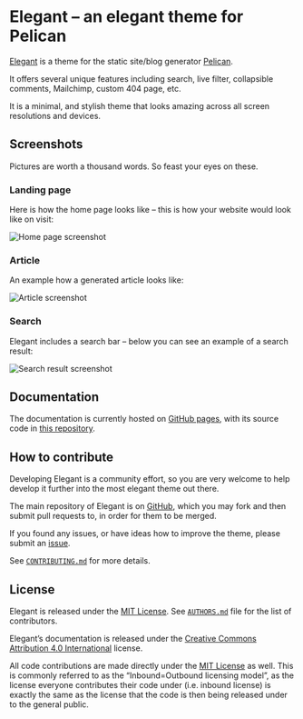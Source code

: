 # Elegant – an elegant theme for Pelican

[Elegant][] is a theme for the static site/blog generator [Pelican][].

It offers several unique features including search, live filter, collapsible comments, Mailchimp, custom 404 page, etc.

It is a minimal, and stylish theme that looks amazing across all screen resolutions and devices.

## Screenshots

Pictures are worth a thousand words. So feast your eyes on these.

### Landing page

Here is how the home page looks like – this is how your website would look like on visit:

![Home page screenshot](https://raw.github.com/Pelican-Elegant/elegant/master/home-page-screenshot.png)

### Article

An example how a generated article looks like:

![Article screenshot](https://raw.github.com/Pelican-Elegant/elegant/master/article-screenshot.png)

### Search

Elegant includes a search bar – below you can see an example of a search result:

![Search result screenshot](https://raw.github.com/Pelican-Elegant/elegant/master/search-result-screenshot.png)

## Documentation

The documentation is currently hosted on [GitHub pages](https://pelican-elegant.github.io), with its source code in [this repository][doc_repo].

## How to contribute

Developing Elegant is a community effort, so you are very welcome to help develop it further into the most elegant theme out there.

The main repository of Elegant is on [GitHub][elegant], which you may fork and then submit pull requests to, in order for them to be merged.

If you found any issues, or have ideas how to improve the theme, please submit an [issue][].

See [`CONTRIBUTING.md`][contributing] for more details.

## License

Elegant is released under the [MIT License][]. See [`AUTHORS.md`][authors] file for the list of contributors.

Elegant’s documentation is released under the [Creative Commons Attribution 4.0 International][CC-BY-4.0] license.

All code contributions are made directly under the [MIT License][] as well. This is commonly referred to as the “Inbound=Outbound licensing model”, as the license everyone contributes their code under (i.e. inbound license) is exactly the same as the license that the code is then being released under to the general public.

[pelican]: https://getpelican.com/
[elegant]: https://github.com/Pelican-Elegant/elegant
[doc_repo]: https://github.com/Pelican-Elegant/documentation
[issue]: https://github.com/Pelican-Elegant/elegant/issues/
[contributing]: ./CONTRIBUTING.md
[authors]: ./AUTHORS.md
[MIT License]: https://spdx.org/licenses/MIT.html
[CC-BY-4.0]: https://spdx.org/licenses/CC-BY-4.0.html
